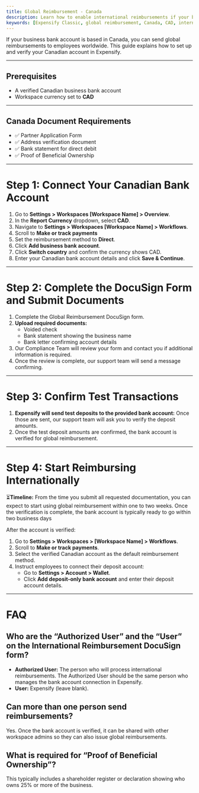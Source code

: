 ```yaml
---
title: Global Reimbursement - Canada
description: Learn how to enable international reimbursements if your business bank account is in Canada.
keywords: [Expensify Classic, global reimbursement, Canada, CAD, international payments, direct deposit, DocuSign, compliance]
---
```

<div id="expensify-classic" markdown="1">

If your business bank account is based in Canada, you can send global reimbursements to employees worldwide. This guide explains how to set up and verify your Canadian account in Expensify.

---

## Prerequisites
- A verified Canadian business bank account
- Workspace currency set to **CAD**

---

## Canada Document Requirements
- ✅ Partner Application Form
- ✅ Address verification document
- ✅ Bank statement for direct debit
- ✅ Proof of Beneficial Ownership

---

# Step 1: Connect Your Canadian Bank Account
1. Go to **Settings > Workspaces [Workspace Name] > Overview**.
2. In the **Report Currency** dropdown, select **CAD**.
3. Navigate to **Settings > Workspaces [Workspace Name] > Workflows**.
4. Scroll to **Make or track payments**
5. Set the reimbursement method to **Direct**.
6. Click **Add business bank account**.
7. Click **Switch country** and confirm the currency shows CAD.
8. Enter your Canadian bank account details and click **Save & Continue**.

---

# Step 2: Complete the DocuSign Form and Submit Documents
1. Complete the Global Reimbursement DocuSign form.
2. **Upload required documents:**
   - Voided check
   - Bank statement showing the business name
   - Bank letter confirming account details
3. Our Compliance Team will review your form and contact you if additional information is required.
4. Once the review is complete, our support team will send a message confirming.
   
---

# Step 3: Confirm Test Transactions
1. **Expensify will send test deposits to the provided bank account:** Once those are sent, our support team will ask you to verify the deposit amounts.
2. Once the test deposit amounts are confirmed, the bank account is verified for global reimbursement.

---

# Step 4: Start Reimbursing Internationally

⏳**Timeline:** From the time you submit all requested documentation, you can expect to start using global reimbursement within one to two weeks. Once the verification is complete, the bank account is typically ready to go within two business days

After the account is verified:
1. Go to **Settings > Workspaces > [Workspace Name] > Workflows**.
2. Scroll to **Make or track payments**.
3. Select the verified Canadian account as the default reimbursement method.
4. Instruct employees to connect their deposit account:
   - Go to **Settings > Account > Wallet**.
   - Click **Add deposit-only bank account** and enter their deposit account details.

---

# FAQ

## Who are the “Authorized User” and the “User” on the International Reimbursement DocuSign form?
- **Authorized User:** The person who will process international reimbursements. The Authorized User should be the same person who manages the bank account connection in Expensify.
- **User:** Expensify (leave blank).

## Can more than one person send reimbursements?
Yes. Once the bank account is verified, it can be shared with other workspace admins so they can also issue global reimbursements.

## What is required for “Proof of Beneficial Ownership”?
This typically includes a shareholder register or declaration showing who owns 25% or more of the business.

</div>
